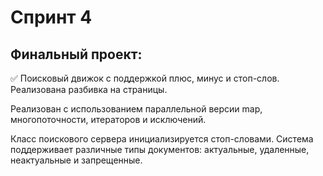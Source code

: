 # Спринт 4
## Финальный проект: 
:white_check_mark: Поисковый движок с поддержкой плюс, минус и стоп-слов. Реализована разбивка на страницы.

Реализован с использованием параллельной версии map, многопоточности, итераторов и исключений.

Класс поискового сервера инициализируется стоп-словами. Система поддерживает различные типы документов: актуальные, удаленные, неактуальные и запрещенные.
